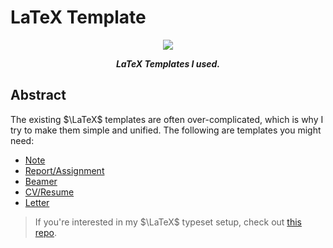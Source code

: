 # LaTeX Template

<p align="center">
	<img src="./preview.png"/>
</p>

<p align="center"><b><i>
	LaTeX Templates I used.
</i></b></p>

## Abstract

The existing $\LaTeX$ templates are often over-complicated, which is why I try to make them simple and unified. The following are templates you might need:

- [Note](./Note)
- [Report/Assignment](./Report)
- [Beamer](./Beamer)
- [CV/Resume](./CV)
- [Letter](./Letter)

> If you're interested in my $\LaTeX$ typeset setup, check out [this repo](https://github.com/sleepymalc/VSCode-LaTeX-Inkscape).
